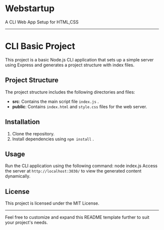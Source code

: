 # Webstartup
A CLI Web App Setup for HTML,CSS

---

# CLI Basic Project

This project is a basic Node.js CLI application that sets up a simple server using Express and generates a project structure with index files.

## Project Structure

The project structure includes the following directories and files:
- **src**: Contains the main script file  `index.js` .
- **public**: Contains  `index.html`  and  `style.css`  files for the web server.

## Installation

1. Clone the repository.
2. Install dependencies using  `npm install` .

## Usage

Run the CLI application using the following command:
node index.js
Access the server at  `http://localhost:3030/`  to view the generated content dynamically.



## License

This project is licensed under the MIT License.

---

Feel free to customize and expand this README template further to suit your project's needs.